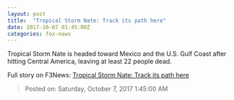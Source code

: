 ```yaml
---
layout: post
title:  "Tropical Storm Nate: Track its path here"
date: 2017-10-07 01:45:00Z
categories: fox-news
---
```


Tropical Storm Nate is headed toward Mexico and the U.S. Gulf Coast after hitting Central America, leaving at least 22 people dead.


Full story on F3News: [Tropical Storm Nate: Track its path here](http://www.f3nws.com/n/TrTA4)

> Posted on: Saturday, October 7, 2017 1:45:00 AM
